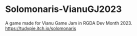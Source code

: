 # Solomonaris-VianuGJ2023
 A game made for Vianu Game Jam in RGDA Dev Month 2023.
https://tudypie.itch.io/solomonaris
